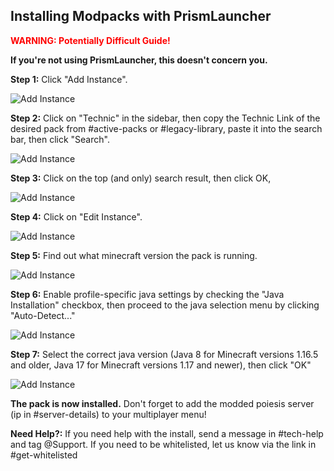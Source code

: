 ## Installing Modpacks with PrismLauncher

<span style="color:red">**WARNING: Potentially Difficult Guide!**</span>

**If you're not using PrismLauncher, this doesn't concern you.**

**Step 1:** Click "Add Instance".

![Add Instance](/assets/polymc-install-1.png)

**Step 2:** Click on "Technic" in the sidebar, then copy the Technic Link of the desired pack from #active-packs or #legacy-library, paste it into the search bar, then click "Search".

![Add Instance](/assets/polymc-install-2.png)

**Step 3:** Click on the top (and only) search result, then click OK,

![Add Instance](/assets/polymc-install-3.png)

**Step 4:** Click on "Edit Instance".

![Add Instance](/assets/polymc-install-4.png)

**Step 5:** Find out what minecraft version the pack is running.

![Add Instance](/assets/polymc-install-5.png)

**Step 6:** Enable profile-specific java settings by checking the "Java Installation" checkbox, then proceed to the java selection menu by clicking "Auto-Detect..."

![Add Instance](/assets/polymc-install-6.png)

**Step 7:** Select the correct java version (Java 8 for Minecraft versions 1.16.5 and older, Java 17 for Minecraft versions 1.17 and newer), then click "OK"

![Add Instance](/assets/polymc-install-7.png)

**The pack is now installed.** Don't forget to add the modded poiesis server (ip in #server-details) to your multiplayer menu!

**Need Help?:** If you need help with the install, send a message in #tech-help and tag @Support. If you need to be whitelisted, let us know via the link in #get-whitelisted
